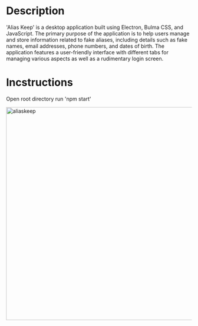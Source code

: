 
# Description
'Alias Keep' is a desktop application built using Electron, Bulma CSS, and JavaScript. 
The primary purpose of the application is to help users manage and store information related to fake aliases, including details such as fake names, email addresses, phone numbers, and dates of birth. 
The application features a user-friendly interface with different tabs for managing various aspects as well as a rudimentary login screen.

# Incstructions
Open root directory
run 'npm start'
  
<img width="577" alt="aliaskeep" src="https://github.com/Forworddash/AliasKeep/assets/59719097/6dfc002c-c22b-4169-bcca-72926b4deb95">
